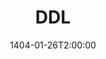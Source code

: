 ---
type: lecture
date: 1404-01-26T2:00:00
title: DDL
tldr: "Introduction to SQL commands: Select, Join, Data Aggregation, Subqueries, Manipulating Data"
thumbnail: /static_files/thumbnails/11-DML_SQL_Statements.png
links: 
    - url: /static_files/slides/11-DML_SQL_Statements.pdf
      name: slides  
hide_from_announcments: true
---